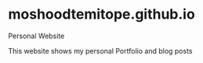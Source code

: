 # moshoodtemitope.github.io
Personal Website

This website shows my personal Portfolio and blog posts
